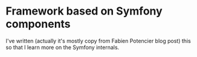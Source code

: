 
# Framework based on Symfony components

I've written (actually it's mostly copy from Fabien Potencier blog post) this so that I learn more on the Symfony internals.
